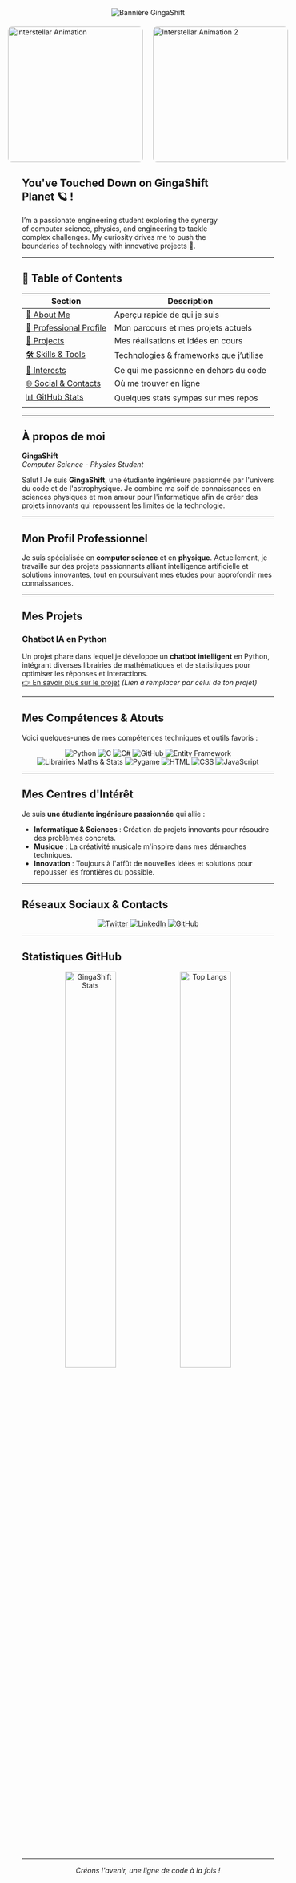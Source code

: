 <!-- BANNIÈRE DYNAMIQUE & ANIMÉE -->
<div align="center">
  <!-- Bannière créative avec Capsule Render -->
  <img src="https://capsule-render.vercel.app/api?type=waving&color=gradient&height=250&section=header&text=Hi,%20it's%20GingaShift!&fontSize=50&fontAlignY=40&animation=twinkling" alt="Bannière GingaShift" />
</div>

<!-- SECTION : 2 Gifs côte à côte -->
<div style="display: flex; justify-content: center; margin-top: 20px; margin-bottom: 20px;">
  <!-- Premier GIF -->
  <img
    src="https://media.giphy.com/media/v1.Y2lkPTc5MGI3NjExbzdjcjN3eDZoczExdGVibDNheTZneXAxMmtyNjRwbjhsZno3YWxjbyZlcD12MV9naWZzX3NlYXJjaCZjdD1n/SVCSsoKU5v6ZJLk07n/giphy.gif"
    alt="Interstellar Animation"
    width="270"
    style="margin-right: 20px; border-radius: 8px; flex-shrink: 0;"
  />
  <!-- Deuxième GIF (TARS) -->
  <img
    src="https://media4.giphy.com/media/v1.Y2lkPTc5MGI3NjExbW5zM2JmNHJrNGx6em85MmhoOTJ2MjZ0em9vMXdudmN6OTN6NnhjcyZlcD12MV9pbnRlcm5hbF9naWZfYnlfaWQmY3Q9Zw/XXYkaKVk1Luda/giphy.gif"
    alt="Interstellar Animation 2"
    width="270"
    style="border-radius: 8px; flex-shrink: 0;"
  />
</div>
  <!-- Texte à droite -->
  <div style="max-width: 400px;">
    <h2>You've Touched Down on GingaShift Planet 🪐 !</h2>
    <p>
      I’m a passionate engineering student exploring the synergy of computer science, physics, and engineering to tackle complex challenges. My curiosity drives me to push the boundaries of technology with innovative projects 🚀.
    </p>
  </div>
</div>

---
## 🌌 Table of Contents

| Section                                     | Description                                |
|--------------------------------------------|--------------------------------------------|
| [👋 About Me](#à-propos-de-moi)            | Aperçu rapide de qui je suis               |
| [💼 Professional Profile](#mon-profil-professionnel) | Mon parcours et mes projets actuels        |
| [🚀 Projects](#mes-projets)                | Mes réalisations et idées en cours         |
| [🛠 Skills & Tools](#mes-compétences--atouts) | Technologies & frameworks que j’utilise     |
| [🎵 Interests](#mes-centres-dintérêt)      | Ce qui me passionne en dehors du code       |
| [🌐 Social & Contacts](#réseaux-sociaux--contacts) | Où me trouver en ligne                     |
| [📊 GitHub Stats](#statistiques-github)    | Quelques stats sympas sur mes repos        |


---

## À propos de moi

**GingaShift**  
*Computer Science - Physics Student*

Salut ! Je suis **GingaShift**, une étudiante ingénieure passionnée par l'univers du code et de l'astrophysique. Je combine ma soif de connaissances en sciences physiques et mon amour pour l'informatique afin de créer des projets innovants qui repoussent les limites de la technologie.

---

## Mon Profil Professionnel

Je suis spécialisée en **computer science** et en **physique**. Actuellement, je travaille sur des projets passionnants alliant intelligence artificielle et solutions innovantes, tout en poursuivant mes études pour approfondir mes connaissances.

---

## Mes Projets

### **Chatbot IA en Python**
Un projet phare dans lequel je développe un **chatbot intelligent** en Python, intégrant diverses librairies de mathématiques et de statistiques pour optimiser les réponses et interactions.  
[👉 En savoir plus sur le projet](#) *(Lien à remplacer par celui de ton projet)*

---

## Mes Compétences & Atouts

Voici quelques-unes de mes compétences techniques et outils favoris :

<div align="center">

<!-- Badges personnalisés (exemple avec Shields.io) -->
<img src="https://img.shields.io/badge/Python-3776AB?style=for-the-badge&logo=python&logoColor=white" alt="Python" />
<img src="https://img.shields.io/badge/C-00599C?style=for-the-badge&logo=C&logoColor=white" alt="C" />
<img src="https://img.shields.io/badge/C%23-239120?style=for-the-badge&logo=csharp&logoColor=white" alt="C#" />
<img src="https://img.shields.io/badge/GitHub-181717?style=for-the-badge&logo=github&logoColor=white" alt="GitHub" />
<img src="https://img.shields.io/badge/Entity%20Framework-512BD4?style=for-the-badge&logo=.net&logoColor=white" alt="Entity Framework" />
<img src="https://img.shields.io/badge/Math%20%26%20Stats-Python-ff69b4?style=for-the-badge" alt="Librairies Maths & Stats" />
<img src="https://img.shields.io/badge/Pygame-5C4EE5?style=for-the-badge&logo=pygame&logoColor=white" alt="Pygame" />
<img src="https://img.shields.io/badge/HTML-E34F26?style=for-the-badge&logo=html5&logoColor=white" alt="HTML" />
<img src="https://img.shields.io/badge/CSS-1572B6?style=for-the-badge&logo=css3&logoColor=white" alt="CSS" />
<img src="https://img.shields.io/badge/JavaScript-F7DF1E?style=for-the-badge&logo=javascript&logoColor=black" alt="JavaScript" />

</div>

---

## Mes Centres d'Intérêt

Je suis **une étudiante ingénieure passionnée** qui allie :
- **Informatique & Sciences** : Création de projets innovants pour résoudre des problèmes concrets.
- **Musique** : La créativité musicale m'inspire dans mes démarches techniques.
- **Innovation** : Toujours à l'affût de nouvelles idées et solutions pour repousser les frontières du possible.

---

## Réseaux Sociaux & Contacts

<div align="center">
  <!-- Exemples d'icônes atypiques, personnalise les liens ci-dessous -->
  <a href="https://twitter.com/VOTRE_TWITTER" target="_blank">
    <img src="https://img.shields.io/badge/Twitter-1DA1F2?style=for-the-badge&logo=twitter&logoColor=white" alt="Twitter" />
  </a>
  <a href="https://www.linkedin.com/in/VOTRE_LINKEDIN" target="_blank">
    <img src="https://img.shields.io/badge/LinkedIn-0077B5?style=for-the-badge&logo=linkedin&logoColor=white" alt="LinkedIn" />
  </a>
  <a href="https://github.com/GingaShift" target="_blank">
    <img src="https://img.shields.io/badge/GitHub-181717?style=for-the-badge&logo=github&logoColor=white" alt="GitHub" />
  </a>
  <!-- Ajoute d'autres liens si nécessaire -->
</div>

---

## Statistiques GitHub

<div align="center">
  <!-- Widgets animés pour un design atypique -->
  <img src="https://github-readme-stats.vercel.app/api?username=GingaShift&show_icons=true&theme=radical" alt="GingaShift Stats" width="45%" />
  <img src="https://github-readme-stats.vercel.app/api/top-langs/?username=GingaShift&layout=compact&theme=radical" alt="Top Langs" width="45%" />
</div>

---

<div align="center">
  <em>Créons l'avenir, une ligne de code à la fois !</em>
</div>

